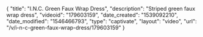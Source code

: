{
    "title": "I.N.C. Green Faux Wrap Dress",
    "description": "Striped green faux wrap dress",
    "videoid": "179603159",
    "date_created": "1539092210",
    "date_modified": "1546466793",
    "type": "captivate",
    "layout": "video",
    "url": "\/v\/i-n-c-green-faux-wrap-dress\/179603159"
}